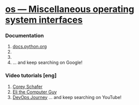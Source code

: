 # [os — Miscellaneous operating system interfaces](https://docs.python.org/3/library/os.html)
### Documentation
1. [docs.python.org](https://docs.python.org/3/library/os.html)
2. []()
3. []()
4. []()
... and keep searching on Google!
### Video tutorials [eng]
1. [Corey Schafer](https://www.youtube.com/watch?v=tJxcKyFMTGo)
2. [Eli the Computer Guy](https://www.youtube.com/watch?v=Zg7380ZOGfM)
3. [DevOps Journey](https://www.youtube.com/watch?v=_XjKfuH7VXY)
... and keep searching on YouTube!